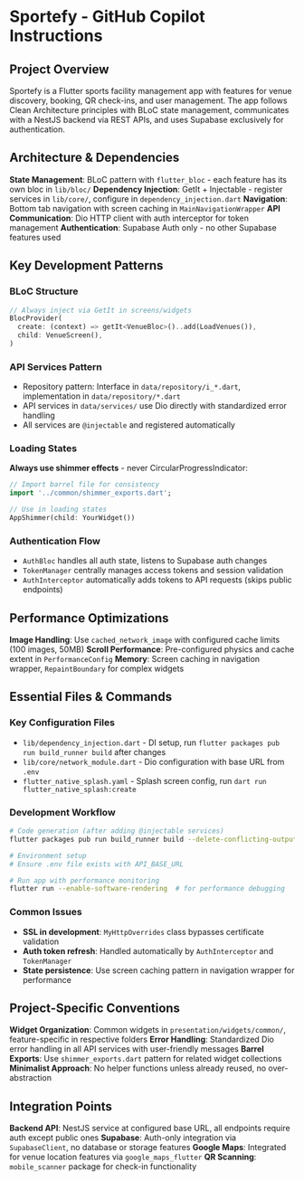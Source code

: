 # Sportefy - GitHub Copilot Instructions

## Project Overview

Sportefy is a Flutter sports facility management app with features for venue discovery, booking, QR check-ins, and user management. The app follows Clean Architecture principles with BLoC state management, communicates with a NestJS backend via REST APIs, and uses Supabase exclusively for authentication.

## Architecture & Dependencies

**State Management**: BLoC pattern with `flutter_bloc` - each feature has its own bloc in `lib/bloc/`
**Dependency Injection**: GetIt + Injectable - register services in `lib/core/`, configure in `dependency_injection.dart`
**Navigation**: Bottom tab navigation with screen caching in `MainNavigationWrapper`
**API Communication**: Dio HTTP client with auth interceptor for token management
**Authentication**: Supabase Auth only - no other Supabase features used

## Key Development Patterns

### BLoC Structure

```dart
// Always inject via GetIt in screens/widgets
BlocProvider(
  create: (context) => getIt<VenueBloc>()..add(LoadVenues()),
  child: VenueScreen(),
)
```

### API Services Pattern

- Repository pattern: Interface in `data/repository/i_*.dart`, implementation in `data/repository/*.dart`
- API services in `data/services/` use Dio directly with standardized error handling
- All services are `@injectable` and registered automatically

### Loading States

**Always use shimmer effects** - never CircularProgressIndicator:

```dart
// Import barrel file for consistency
import '../common/shimmer_exports.dart';

// Use in loading states
AppShimmer(child: YourWidget())
```

### Authentication Flow

- `AuthBloc` handles all auth state, listens to Supabase auth changes
- `TokenManager` centrally manages access tokens and session validation
- `AuthInterceptor` automatically adds tokens to API requests (skips public endpoints)

## Performance Optimizations

**Image Handling**: Use `cached_network_image` with configured cache limits (100 images, 50MB)
**Scroll Performance**: Pre-configured physics and cache extent in `PerformanceConfig`
**Memory**: Screen caching in navigation wrapper, `RepaintBoundary` for complex widgets

## Essential Files & Commands

### Key Configuration Files

- `lib/dependency_injection.dart` - DI setup, run `flutter packages pub run build_runner build` after changes
- `lib/core/network_module.dart` - Dio configuration with base URL from `.env`
- `flutter_native_splash.yaml` - Splash screen config, run `dart run flutter_native_splash:create`

### Development Workflow

```bash
# Code generation (after adding @injectable services)
flutter packages pub run build_runner build --delete-conflicting-outputs

# Environment setup
# Ensure .env file exists with API_BASE_URL

# Run app with performance monitoring
flutter run --enable-software-rendering  # for performance debugging
```

### Common Issues

- **SSL in development**: `MyHttpOverrides` class bypasses certificate validation
- **Auth token refresh**: Handled automatically by `AuthInterceptor` and `TokenManager`
- **State persistence**: Use screen caching pattern in navigation wrapper for performance

## Project-Specific Conventions

**Widget Organization**: Common widgets in `presentation/widgets/common/`, feature-specific in respective folders
**Error Handling**: Standardized Dio error handling in all API services with user-friendly messages
**Barrel Exports**: Use `shimmer_exports.dart` pattern for related widget collections
**Minimalist Approach**: No helper functions unless already reused, no over-abstraction

## Integration Points

**Backend API**: NestJS service at configured base URL, all endpoints require auth except public ones
**Supabase**: Auth-only integration via `SupabaseClient`, no database or storage features
**Google Maps**: Integrated for venue location features via `google_maps_flutter`
**QR Scanning**: `mobile_scanner` package for check-in functionality
